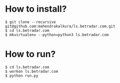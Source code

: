 How to install?
===============

```
$ git clone --recursive git@github.com:mahendrakalkura/ls.betradar.com.git
$ cd ls.betradar.com
$ mkvirtualenv --python=python3 ls.betradar.com
```

How to run?
===========

```
$ cd ls.betradar.com
$ workon ls.betradar.com
$ python run.py
```
